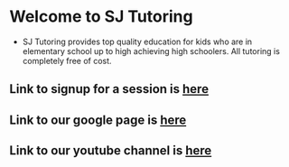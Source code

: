 # Welcome to SJ Tutoring

- SJ Tutoring provides top quality education for kids who are in elementary school up to high achieving high schoolers. All tutoring is completely free of cost.

## Link to signup for a session is [here](https://forms.gle/rN3yMkNDYs7STvWcA)

## Link to our google page is [here](https://www.google.com/search?q=SJ+tutoring&oq=sj&aqs=chrome.0.69i59j69i57j46i67i175i199j46i433i512j0i433i512j69i60l2j69i61.869j0j7&sourceid=chrome&ie=UTF-8#lrd=0x4294a7eb61ccfacf:0x76ab18959ed17aef,3,,,)

## Link to our youtube channel is [here](https://www.youtube.com/channel/UC_H4TbLttInLqktLZ10UKhQ)
